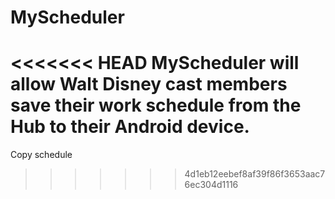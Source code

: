 MyScheduler
===========

<<<<<<< HEAD
MyScheduler will allow Walt Disney cast members save their work schedule from the Hub to their Android device.
=======
Copy schedule
>>>>>>> 4d1eb12eebef8af39f86f3653aac76ec304d1116
